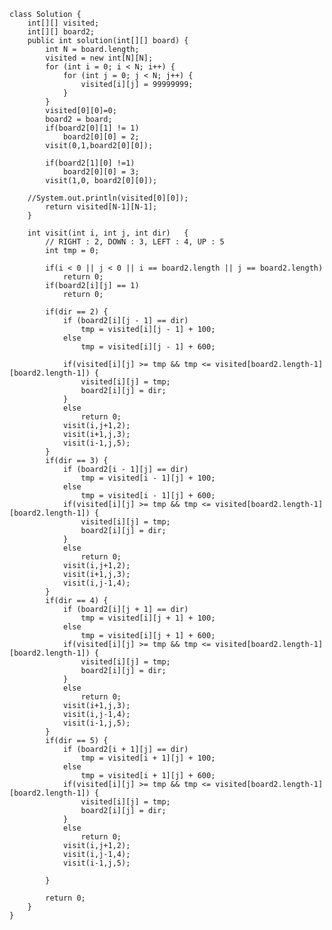 
    class Solution {
        int[][] visited;
        int[][] board2; 
        public int solution(int[][] board) {
            int N = board.length;
            visited = new int[N][N];
            for (int i = 0; i < N; i++) {
                for (int j = 0; j < N; j++) {
                    visited[i][j] = 99999999;
                }
            }
            visited[0][0]=0;
            board2 = board;
            if(board2[0][1] != 1)
                board2[0][0] = 2;
            visit(0,1,board2[0][0]);

            if(board2[1][0] !=1)
                board2[0][0] = 3;
            visit(1,0, board2[0][0]);

        //System.out.println(visited[0][0]);
            return visited[N-1][N-1];
        }
        
        int visit(int i, int j, int dir)   {
            // RIGHT : 2, DOWN : 3, LEFT : 4, UP : 5
            int tmp = 0;

            if(i < 0 || j < 0 || i == board2.length || j == board2.length)
                return 0;
            if(board2[i][j] == 1)
                return 0;

            if(dir == 2) {
                if (board2[i][j - 1] == dir)
                    tmp = visited[i][j - 1] + 100;
                else
                    tmp = visited[i][j - 1] + 600;

                if(visited[i][j] >= tmp && tmp <= visited[board2.length-1][board2.length-1]) {
                    visited[i][j] = tmp;
                    board2[i][j] = dir;
                }
                else
                    return 0;
                visit(i,j+1,2);
                visit(i+1,j,3);
                visit(i-1,j,5);
            }
            if(dir == 3) {
                if (board2[i - 1][j] == dir)
                    tmp = visited[i - 1][j] + 100;
                else
                    tmp = visited[i - 1][j] + 600;
                if(visited[i][j] >= tmp && tmp <= visited[board2.length-1][board2.length-1]) {
                    visited[i][j] = tmp;
                    board2[i][j] = dir;
                }
                else
                    return 0;
                visit(i,j+1,2);
                visit(i+1,j,3);
                visit(i,j-1,4);
            }
            if(dir == 4) {
                if (board2[i][j + 1] == dir)
                    tmp = visited[i][j + 1] + 100;
                else
                    tmp = visited[i][j + 1] + 600;
                if(visited[i][j] >= tmp && tmp <= visited[board2.length-1][board2.length-1]) {
                    visited[i][j] = tmp;
                    board2[i][j] = dir;
                }
                else
                    return 0;
                visit(i+1,j,3);
                visit(i,j-1,4);
                visit(i-1,j,5);
            }
            if(dir == 5) {
                if (board2[i + 1][j] == dir)
                    tmp = visited[i + 1][j] + 100;
                else
                    tmp = visited[i + 1][j] + 600;
                if(visited[i][j] >= tmp && tmp <= visited[board2.length-1][board2.length-1]) {
                    visited[i][j] = tmp;
                    board2[i][j] = dir;
                }
                else
                    return 0;
                visit(i,j+1,2);
                visit(i,j-1,4);
                visit(i-1,j,5);

            }

            return 0;
        }
    }